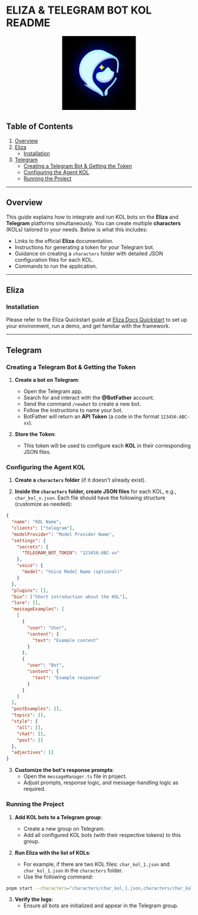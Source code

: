 # ELIZA & TELEGRAM BOT KOL README

<p align="center">
  <img src="./static/logo.jpg" alt="KOL Chat Agent" width="200">
</p>

## Table of Contents
1. [Overview](#overview)
2. [Eliza](#eliza)
   - [Installation](#installation)
3. [Telegram](#telegram)
   - [Creating a Telegram Bot & Getting the Token](#creating-a-telegram-bot--getting-the-token)
   - [Configuring the Agent KOL](#configuring-the-agent-kol)
   - [Running the Project](#running-the-project)

---

## Overview
This guide explains how to integrate and run KOL bots on the **Eliza** and **Telegram** platforms simultaneously. You can create multiple **characters** (KOLs) tailored to your needs. Below is what this includes:

- Links to the official **Eliza** documentation.
- Instructions for generating a token for your Telegram bot.
- Guidance on creating a `characters` folder with detailed JSON configuration files for each KOL.
- Commands to run the application.

---

## Eliza

### Installation
Please refer to the Eliza Quickstart guide at [Eliza Docs Quickstart](https://elizaos.github.io/eliza/docs/quickstart/) to set up your environment, run a demo, and get familiar with the framework.

---

## Telegram

### Creating a Telegram Bot & Getting the Token
1. **Create a bot on Telegram**:
   - Open the Telegram app.
   - Search for and interact with the **@BotFather** account.
   - Send the command `/newbot` to create a new bot.
   - Follow the instructions to name your bot.
   - BotFather will return an **API Token** (a code in the format `123456:ABC-xx`).

2. **Store the Token**:
   - This token will be used to configure each **KOL** in their corresponding JSON files.

### Configuring the Agent KOL
1. **Create a `characters` folder** (if it doesn't already exist).

2. **Inside the `characters` folder, create JSON files** for each KOL, e.g., `char_kol_n.json`.
   Each file should have the following structure (customize as needed):

```json
{
  "name": "KOL Name",
  "clients": ["telegram"],
  "modelProvider": "Model Provider Name",
  "settings": {
    "secrets": {
      "TELEGRAM_BOT_TOKEN": "123456:ABC-xx"
    },
    "voice": {
      "model": "Voice Model Name (optional)"
    }
  },
  "plugins": [],
  "bio": ["Short introduction about the KOL"],
  "lore": [],
  "messageExamples": [
    [
      {
        "user": "User",
        "content": {
          "text": "Example content"
        }
      },
      {
        "user": "Bot",
        "content": {
          "text": "Example response"
        }
      }
    ]
  ],
  "postExamples": [],
  "topics": [],
  "style": {
    "all": [],
    "chat": [],
    "post": []
  },
  "adjectives": []
}
```

3. **Customize the bot's response prompts**:
   - Open the `messageManager.ts` file in project.
   - Adjust prompts, response logic, and message-handling logic as required.

### Running the Project
1. **Add KOL bots to a Telegram group**:
   - Create a new group on Telegram.
   - Add all configured KOL bots (with their respective tokens) to this group.

2. **Run Eliza with the list of KOLs**:
   - For example, if there are two KOL files: `char_kol_1.json` and `char_kol_1.json` in the `characters` folder.
   - Use the following command:

```bash
pnpm start --characters="characters/char_kol_1.json,characters/char_kol_2.json"
```

3. **Verify the logs**:
   - Ensure all bots are initialized and appear in the Telegram group.



